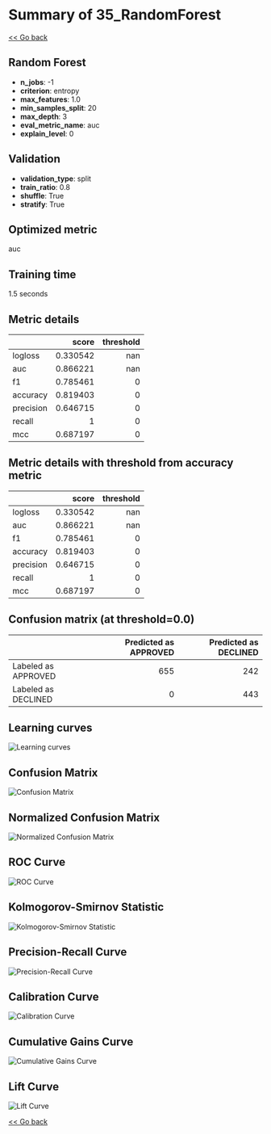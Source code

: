 # Summary of 35_RandomForest

[<< Go back](../README.md)


## Random Forest
- **n_jobs**: -1
- **criterion**: entropy
- **max_features**: 1.0
- **min_samples_split**: 20
- **max_depth**: 3
- **eval_metric_name**: auc
- **explain_level**: 0

## Validation
 - **validation_type**: split
 - **train_ratio**: 0.8
 - **shuffle**: True
 - **stratify**: True

## Optimized metric
auc

## Training time

1.5 seconds

## Metric details
|           |    score |   threshold |
|:----------|---------:|------------:|
| logloss   | 0.330542 |         nan |
| auc       | 0.866221 |         nan |
| f1        | 0.785461 |           0 |
| accuracy  | 0.819403 |           0 |
| precision | 0.646715 |           0 |
| recall    | 1        |           0 |
| mcc       | 0.687197 |           0 |


## Metric details with threshold from accuracy metric
|           |    score |   threshold |
|:----------|---------:|------------:|
| logloss   | 0.330542 |         nan |
| auc       | 0.866221 |         nan |
| f1        | 0.785461 |           0 |
| accuracy  | 0.819403 |           0 |
| precision | 0.646715 |           0 |
| recall    | 1        |           0 |
| mcc       | 0.687197 |           0 |


## Confusion matrix (at threshold=0.0)
|                     |   Predicted as APPROVED |   Predicted as DECLINED |
|:--------------------|------------------------:|------------------------:|
| Labeled as APPROVED |                     655 |                     242 |
| Labeled as DECLINED |                       0 |                     443 |

## Learning curves
![Learning curves](learning_curves.png)
## Confusion Matrix

![Confusion Matrix](confusion_matrix.png)


## Normalized Confusion Matrix

![Normalized Confusion Matrix](confusion_matrix_normalized.png)


## ROC Curve

![ROC Curve](roc_curve.png)


## Kolmogorov-Smirnov Statistic

![Kolmogorov-Smirnov Statistic](ks_statistic.png)


## Precision-Recall Curve

![Precision-Recall Curve](precision_recall_curve.png)


## Calibration Curve

![Calibration Curve](calibration_curve_curve.png)


## Cumulative Gains Curve

![Cumulative Gains Curve](cumulative_gains_curve.png)


## Lift Curve

![Lift Curve](lift_curve.png)



[<< Go back](../README.md)
